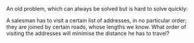 An old problem, which can always be solved but is hard to solve quickly:

A salesman has to visit a certain list of addresses, in no particular
order; they are joined by certain roads, whose lengths we know. What
order of visiting the addresses will minimise the distance he has to
travel?
